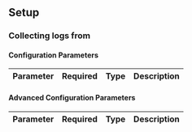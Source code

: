 # 



## Setup

### Collecting logs from 


#### Configuration Parameters

| Parameter |  Required | Type | Description |
| --- | --- | --- | --- |

#### Advanced Configuration Parameters

| Parameter |  Required | Type | Description |
| --- | --- | --- | --- |

